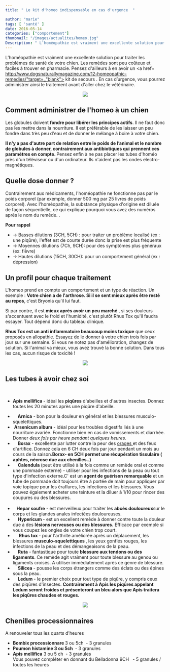 ```yaml
---
title: " Le kit d'homeo indispensable en cas d'urgence  "

author: "marie"
tags: [ 'santé' ]
date: 2016-05-14
categories: ["comportement"]
thumbnail: "/images/actualites/homeo.jpg"
Description: " L’homéopathie est vraiment une excellente solution pour traiter les problèmes de santé de votre chien. Les remèdes sont peu coûteux et faciles à trouver en pharmacie. Pensez d'ailleurs à en avoir un kit de secours. En cas d’urgence, vous pourrez administrer ainsi le traitement avant d'aller chez le vétérinaire.   "
---
```


L’homéopathie est vraiment une excellente solution pour traiter les problèmes de santé de votre chien. Les remèdes sont peu coûteux et faciles à trouver en pharmacie. Pensez d'ailleurs à en avoir un  <a href= http://www.dogsnaturallymagazine.com/12-homeopathic-remedies/"target=_"blank"> kit de secours </a> . En cas d’urgence, vous pourrez administrer ainsi le traitement avant d'aller chez le vétérinaire.


<p align="center"><img src="/images/actualites/kithomeo.jpg"class="img-responsive"></p>







## Comment administrer de l'homeo à un chien ##

Les globules doivent <b>fondre pour libérer les principes actifs</b>. Il ne faut donc pas les mettre dans la nourriture. Il est préférable de les laisser un peu fondre dans très peu d'eau et de donner le mélange à boire à votre chien.


<b>Il n'y a pas d'autre part de relation entre le poids de l’animal et le nombre de globules à donner, contrairement aux antibiotiques qui prennent ces paramètres en compte. </b>
Pensez enfin à ne pas placer les tubes d'homéo près d'un téléviseur ou d'un ordinateur. Ils n'aident pas les ondes electro-magnétiques.





## Quelle dose donner ? ##
Contrairement aux médicaments, l'homéopathie ne fonctionne pas par le poids corporel (par exemple, donner 500 mg par 25 livres de poids corporel). Avec l'homéopathie, la substance physique d'origine est diluée de façon séquentielle, ce qui explique pourquoi vous avez des numéros après le nom du remède. .

<b>Pour rappel</b>

<ul><li>→ Basses dilutions (3CH, 5CH) : pour traiter un problème localisé (ex : une piqûre), l'effet est de courte durée donc la prise est plus fréquente </li>
<li>→ Moyennes dilutions (7Ch, 9CH): pour des symptômes plus généraux (ex: fièvre)</li>
<li>→ Hautes dilutions (15CH, 30CH): pour un comportement général (ex : dépression)</li> </ul>



## Un profil pour chaque traitement ##
L'homeo prend en compte un comportement et un type de réaction.
Un exemple : <b>Votre chien a de l'arthrose. Si il se sent mieux après être resté au repos</b>, c'est Bryonia qu'il lui faut.

Si par contre, il est <b>mieux après avoir un peu marché</b> , si ses douleurs s'accentuent avec le froid et l'humidité, c'est plutôt Rhus Tox qu'il faudra essayer. Tout dépend donc du tableau clinique.

<b>Rhus Tox est un anti inflammatoire beaucoup moins toxique</b> que ceux proposés en allopathie. Essayez de le donner à votre chien trois fois par jour sur une semaine. Si vous ne notez pas d'amélioration, changez de solution. Si l'animal va mieux, vous avez trouvé la bonne solution. Dans tous les cas, aucun risque de toxicité !

<p align="center"><img src="/images/actualites/arthrose-chien.jpg"class="img-responsive"></p>



## Les tubes à avoir chez soi ##
  <ul><li><b>Apis mellifica </b>- idéal les <b>piqûres</b> d'abeilles et d'autres insectes. Donnez toutes les 20 minutes  après une piqûre d'abeille.</li>
<li>   <b> Arnica</b> - bon pour la douleur en général et les blessures musculo-squelettiques.</li>
<li> <b>Arsenicum album</b> - idéal pour les troubles digestifs liés à une nourriture avariée. Fonctionne bien en cas de vomissements et diarrhée. Donner <i>deux fois par heure pendant quelques heures.</i></li>
<li>    <b>Borax</b>  - excellente par lutter contre la peur des <a href="http://www.chien-calme.com/actualites/Chien-et-orage/" target=_"blank"> orages </a> et des feux d'artifice. Donnez cela en 6 CH deux fois par jour pendant un mois au cours de la saison.<b>Borax- en 5CH permet une récupération tissulaire ( aphtes, nécrose due aux chenilles..)</b></li>
<li>    <b>Calendula </b>(peut être utilisé à la fois comme un remède oral et comme une pommade externe) - utiliser pour les infections de la peau ou tout type d'infection externe.C' est un <b>agent de guérison remarquable</b> et un tube de pommade doit toujours être à portée de main pour appliquer par voie topique pour les éraflures, les infections et les blessures. Vous pouvez également acheter une teinture et la diluer à 1/10 pour rincer des coupures ou des blessures.</li>
 <li>   <b>Hepar soufre</b> - est merveilleux pour traiter les <b>abcès douloureux</b>sur le corps et les glandes anales infectées douloureuses.</li>
<li>    <b >Hypericum </b> - est un excellent remède à donner contre toute la douleur due à des <b>lésions nerveuses ou des blessures.</b> Efficace par exemple si vous coupez les ongles de votre chien trop court.</li>
<li>    <b> Rhus tox </b>- pour l'arthrite améliorée après un déplacement, les blessures <b> musculo-squelettiques </b> , les yeux gonflés rouges, les infections de la peau et des démangeaisons de la peau.</li>
<li>    <b>Ruta</b> - fantastique pour toute <b>blessure aux tendons ou des ligaments</b>. Ce remède agit vraiment pour toute blessure au genou ou ligaments croisés. A utiliser immédiatement après ce genre de blessure.</li>
<li>     <b>Silicea </b>- pousse les corps étrangers comme des éclats ou des épines sous la peau.</li>
<li>    <b>Ledum </b>- le premier choix pour tout type de piqûre, y compris ceux des piqûres d'insectes. <b>Contrairement à Apis les piqûres appelant Ledum seront froides et présenteront un bleu alors que Apis traitera les piqûres chaudes et rouges. </b> </li></ul>

<p align="center"><img src="/images/actualites/processionnairesetchien.jpeg"class="img-responsive"></p>

## Chenilles processionnaires ##
A renouveler tous les quarts d'heures
<ul><li><b>Bombix processionnare </b> 3 ou 5ch  - 3 granules</li>
<li><b> Poumon histamine 3 ou 5ch </b> - 3 granules </li>
<li><b> Apis mellifica</b> 3 ou 5 ch  - 3 granules</li>
Vous pouvez compléter en donnant du Belladonna 9CH   - 5 granules / toutes les heures







